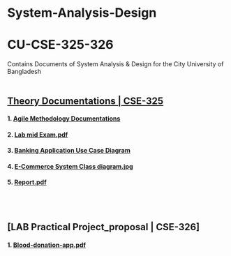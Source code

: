 # System-Analysis-Design

# CU-CSE-325-326
Contains Documents of System Analysis &amp; Design for the City University of Bangladesh
<br/><br/>

## [Theory Documentations | CSE-325](https://github.com/Jobayerhaque/System-Analysis-Design)
#### 1. [Agile Methodology Documentations](https://github.com/Jobayerhaque/System-Analysis-Design/blob/master/Agile%20Development%20Methodology.pdf )
#### 2. [Lab mid Exam.pdf](https://github.com/Jobayerhaque/System-Analysis-Design/blob/master/Lab%20mid%20Exam.pdf)
#### 3. [Banking Application Use Case Diagram](https://github.com/Jobayerhaque/System-Analysis-Design/blob/master/Banking%20App.jpg)
#### 4. [E-Commerce System Class diagram.jpg](https://github.com/Jobayerhaque/System-Analysis-Design/blob/master/New%20Online%20e-Commerce%20System.jpg)
#### 5. [Report.pdf](https://github.com/Jobayerhaque/System-Analysis-Design/blob/master/Report.pdf)
<br/><br/>

## [LAB Practical Project_proposal | CSE-326]
#### 1. [Blood-donation-app.pdf](https://github.com/Jobayerhaque/System-Analysis-Design/blob/master/Blood-donation-app.pdf) 
